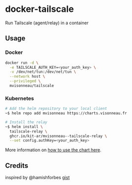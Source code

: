 # docker-tailscale

Run Tailscale (agent/relay) in a container

## Usage

### Docker

```bash
docker run -d \
  -e TAILSCALE_AUTH_KEY=<your_auth_key> \
  -v /dev/net/tun:/dev/net/tun \
  --network host \
  --privileged \
  mvisonneau/tailscale
```

### Kubernetes

```bash
# Add the helm repository to your local client
~$ helm repo add mvisonneau https://charts.visonneau.fr

# Install the relay
~$ helm install \
  tailscale-relay \
  ghcr.io/kit-ar/mvisonneau--tailscale-relay \
  --set config.authKey=<your_auth_key>
```

More information on [how to use the chart here](https://github.com/mvisonneau/helm-charts/blob/main/charts/tailscale-relay).

## Credits

inspired by @hamishforbes [gist](https://gist.github.com/hamishforbes/2ac7ae9d7ea47cad4e3a813c9b45c10f)
